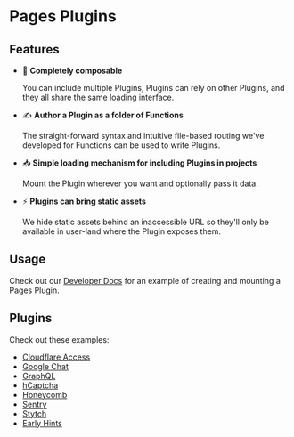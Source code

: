 # Pages Plugins

## Features

- 🥞 **Completely composable**

  You can include multiple Plugins, Plugins can rely on other Plugins, and they all share the same loading interface.

- ✍️ **Author a Plugin as a folder of Functions**

  The straight-forward syntax and intuitive file-based routing we've developed for Functions can be used to write Plugins.

- 📥 **Simple loading mechanism for including Plugins in projects**

  Mount the Plugin wherever you want and optionally pass it data.

- ⚡️ **Plugins can bring static assets**

  We hide static assets behind an inaccessible URL so they'll only be available in user-land where the Plugin exposes them.

## Usage

Check out our [Developer Docs](https://developers.cloudflare.com/pages/platform/functions/plugins/) for an example of creating and mounting a Pages Plugin.

## Plugins

Check out these examples:

- [Cloudflare Access](./packages/cloudflare-access)
- [Google Chat](./packages/google-chat)
- [GraphQL](./packages/graphql)
- [hCaptcha](./packages/hcaptcha)
- [Honeycomb](./packages/honeycomb)
- [Sentry](./packages/sentry)
- [Stytch](./packages/stytch)
- [Early Hints](./packages/early-hints/)
